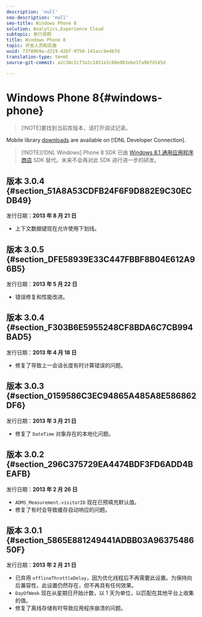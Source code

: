 ```yaml
---
description: 'null'
seo-description: 'null'
seo-title: Windows Phone 8
solution: Analytics,Experience Cloud
subtopic: 发行说明
title: Windows Phone 8
topic: 开发人员和实施
uuid: 7378969a-d219-42bf-9750-141acc9e4b7d
translation-type: tm+mt
source-git-commit: a2c38c2cf3a2c1451e2c60e003ebe1fa9bfd145d

---
```



# Windows Phone 8{#windows-phone}

> [!NOTE]要找到当前库版本，请打开调试记录。

Mobile library [downloads](https://marketing.adobe.com/developer/get-started/mobile/c-measuring-mobile-applications) are available on [!DNL Developer Connection].

> [!NOTE][!DNL Windows] Phone 8 SDK 已由 [Windows 8.1 通用应用程序商店](../appmeasurement-release-notes/c-release-notes-winu.md) SDK 替代。未来不会再对此 SDK 进行进一步的研发。

## 版本 3.0.4 {#section_51A8A53CDFB24F6F9D882E9C30ECDB49}

发行日期：**2013 年 8 月 21 日**

* 上下文数据键现在允许使用下划线。

## 版本 3.0.5 {#section_DFE58939E33C447FBBF8B04E612A96B5}

发行日期：**2013 年 5 月 22 日**

* 错误修复和性能改进。

## 版本 3.0.4 {#section_F303B6E5955248CF8BDA6C7CB994BAD5}

发行日期：**2013 年 4 月 18 日**

* 修复了导致上一会话长度有时计算错误的问题。

## 版本 3.0.3 {#section_0159586C3EC94865A485A8E586862DF6}

发行日期：**2013 年 3 月 21 日**

* 修复了 `DateTime` 对象存在的本地化问题。

## 版本 3.0.2 {#section_296C375729EA4474BDF3FD6ADD4BEAFB}

发行日期：**2013 年 2 月 26 日**

* `ADMS_Measurement.visitorID` 现在已预填充默认值。
* 修复了有时会导致缓存自动响应的问题。

## 版本 3.0.1 {#section_5865E881249441ADBB03A9637548650F}

发行日期：**2013 年 2 月 21 日**

* 已弃用 `offlineThrottleDelay`，因为优化线程后不再需要此设置。为保持向后兼容性，此设置仍然存在，但不再具有任何效果。
* `DayOfWeek` 现在从星期日开始计数，以 1 天为单位，以匹配在其他平台上收集的值。
* 修复了离线存储有时导致应用程序崩溃的问题。

